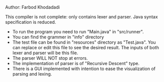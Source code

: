 Author: Farbod Khodadadi

This compiler is not complete: only contains lexer and parser.
Java syntax specification is reduced.

* To run the program you need to run "Main.java" in "src/runner".
* You can find the grammer in "info" directory
* The test file can be found in "resources" directory as "Test.java". You can replace or edit this file to see the desired result. The inputs of both lexer and parser will be this file.
* The parser WILL NOT stop at errors.
* The implementation of parser is of "Recursive Descent" type.
* There is a GUI implemented with intention to ease the visualization of parsing and lexing.
